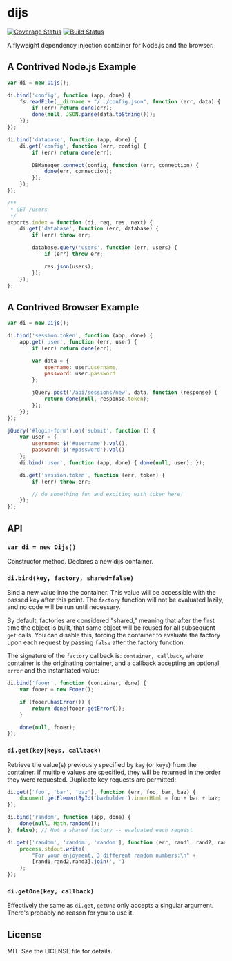 # dijs

[![Coverage Status](https://img.shields.io/coveralls/clarkf/dijs.svg?style=flat)](https://coveralls.io/r/clarkf/dijs)
[![Build Status](http://img.shields.io/travis/clarkf/dijs.svg?style=flat)](https://travis-ci.org/clarkf/dijs)

A flyweight dependency injection container for Node.js and the browser.

## A Contrived Node.js Example

```javascript
var di = new Dijs();

di.bind('config', function (app, done) {
    fs.readFile(__dirname + "/../config.json", function (err, data) {
        if (err) return done(err);
        done(null, JSON.parse(data.toString()));
    });
});

di.bind('database', function (app, done) {
    di.get('config', function (err, config) {
        if (err) return done(err);

        DBManager.connect(config, function (err, connection) {
            done(err, connection);
        });
    });
});

/**
 * GET /users
 */
exports.index = function (di, req, res, next) {
    di.get('database', function (err, database) {
        if (err) throw err;

        database.query('users', function (err, users) {
            if (err) throw err;

            res.json(users);
        });
    });
};
```

## A Contrived Browser Example

```javascript
var di = new Dijs();

di.bind('session.token', function (app, done) {
    app.get('user', function (err, user) {
        if (err) return done(err);

        var data = {
            username: user.username,
            password: user.password
        };

        jQuery.post('/api/sessions/new', data, function (response) {
            return done(null, response.token);
        });
    });
});

jQuery('#login-form').on('submit', function () {
    var user = {
        username: $('#username').val(),
        password: $('#password').val()
    };
    di.bind('user', function (app, done) { done(null, user); });

    di.get('session.token', function (err, token) {
        if (err) throw err;

        // do something fun and exciting with token here!
    });
});
```

## API

### `var di = new Dijs()`

Constructor method.  Declares a new dijs container.

### `di.bind(key, factory, shared=false)`

Bind a new value into the container.  This value will be accessible with
the passed key after this point.  The `factory` function will not be
evaluated lazily, and no code will be run until necessary.

By default, factories are considered "shared," meaning that after the
first time the object is built, that same object will be reused for all
subsequent `get` calls.  You can disable this, forcing the container to evaluate
the factory upon each request by passing `false` after the factory
function.

The signature of the `factory` callback is: `container, callback`, where
container is the originating container, and a callback accepting an
optional `error` and the instantiated value:

```javascript
di.bind('fooer', function (container, done) {
    var fooer = new Fooer();

    if (fooer.hasError()) {
        return done(fooer.getError());
    }

    done(null, fooer);
});
```

### `di.get(key|keys, callback)`

Retrieve the value(s) previously specified by `key` (or `keys`) from the
container.  If multiple values are specified, they will be returned in
the order they were requested.  Duplicate key requests are permitted:

```javascript
di.get(['foo', 'bar', 'baz'], function (err, foo, bar, baz) {
    document.getElementById('bazholder').innerHtml = foo + bar + baz;
});
```

```javascript
di.bind('random', function (app, done) {
    done(null, Math.random());
}, false); // Not a shared factory -- evaluated each request

di.get(['random', 'random', 'random'], function (err, rand1, rand2, rand3) {
    process.stdout.write(
        "For your enjoyment, 3 different random numbers:\n" +
        [rand1,rand2,rand3].join(', ')
    );
});
```

### `di.getOne(key, callback)`

Effectively the same as `di.get`, `getOne` only accepts a singular
argument.  There's probably no reason for you to use it.


## License

MIT.  See the LICENSE file for details.
